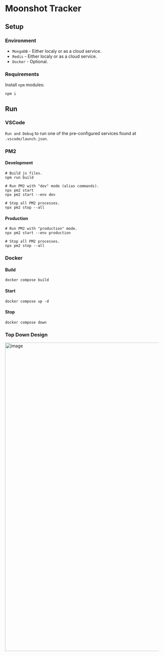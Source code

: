 # Moonshot Tracker

## Setup

### Environment
- `MongoDB` - Either localy or as a cloud service.
- `Redis` - Either localy or as a cloud service.
- `Docker` - Optional.


### Requirements
Install `npm` modules:
```
npm i
```

## Run

### VSCode
`Run and Debug` to run one of the pre-configured services found at `.vscode/launch.json`.

### PM2

#### Development
```
# Build js files.
npm run build

# Run PM2 with "dev" mode (alias commands).
npx pm2 start
npx pm2 start --env dev

# Stop all PM2 processes.
npx pm2 stop --all
```

#### Production
```
# Run PM2 with "production" mode.
npx pm2 start --env production

# Stop all PM2 processes.
npx pm2 stop --all
```

### Docker

#### Build
```
docker compose build
```

#### Start
```
docker compose up -d
```

#### Stop
```
docker compose down
```

### Top Down Design
<img width="1009" alt="image" src="https://github.com/imbonda/moonshot-tracker/assets/16254595/2511bca6-35af-40dd-8a25-e643470ee044">
